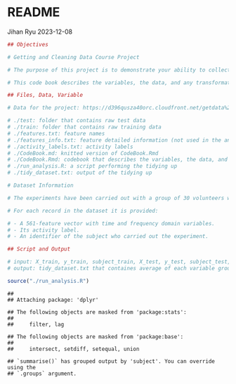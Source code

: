 README
================
Jihan Ryu
2023-12-08

``` r
## Objectives

# Getting and Cleaning Data Course Project

# The purpose of this project is to demonstrate your ability to collect, work with, and clean a data set. 

# This code book describes the variables, the data, and any transformations or work that were performed to clean up the data

## Files, Data, Variable

# Data for the project: https://d396qusza40orc.cloudfront.net/getdata%2Fprojectfiles%2FUCI%20HAR%20Dataset.zip (already downloaded and unzipped in this repository)

# ./test: folder that contains raw test data
# ./train: folder that contains raw training data
# ./features.txt: feature names
# ./features_info.txt: feature detailed information (not used in the analysis)
# ./activity_labels.txt: activity labels
# ./CodeBook.md: knitted version of CodeBook.Rmd
# ./CodeBook.Rmd: codebook that describes the variables, the data, and any transformations or work that were performed to clean up the data
# ./run_analysis.R: a script performing the tidying up
# ./tidy_dataset.txt: output of the tidying up

# Dataset Information

# The experiments have been carried out with a group of 30 volunteers within an age bracket of 19-48 years. Each person performed six activities (WALKING, WALKING_UPSTAIRS, WALKING_DOWNSTAIRS, SITTING, STANDING, LAYING) wearing a smartphone (Samsung Galaxy S II) on the waist. Using its embedded accelerometer and gyroscope, we captured 3-axial linear acceleration and 3-axial angular velocity at a constant rate of 50Hz. The experiments have been video-recorded to label the data manually. The obtained dataset has been randomly partitioned into two sets, where 70% of the volunteers was selected for generating the training data and 30% the test data. 

# For each record in the dataset it is provided:

# - A 561-feature vector with time and frequency domain variables. 
# - Its activity label. 
# - An identifier of the subject who carried out the experiment. 

## Script and Output

# input: X_train, y_train, subject_train, X_test, y_test, subject_test, feature_names, activity_labels loaded from above.
# output: tidy_dataset.txt that containes average of each variable grouped by subject number (1-30) and activity type (1-6), i.e. 180 groups

source("./run_analysis.R")
```

    ## 
    ## Attaching package: 'dplyr'

    ## The following objects are masked from 'package:stats':
    ## 
    ##     filter, lag

    ## The following objects are masked from 'package:base':
    ## 
    ##     intersect, setdiff, setequal, union

    ## `summarise()` has grouped output by 'subject'. You can override using the
    ## `.groups` argument.
